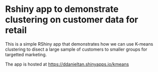 # Rshiny app to demonstrate clustering on customer data for retail
This is a simple RShiny app that demonstrates how we can use K-means clustering to disect a large sample of customers to smaller groups for targetted marketing.

The app is hosted at https://ddanieltan.shinyapps.io/kmeans
